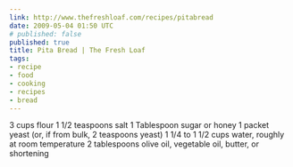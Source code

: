 ```yaml
---
link: http://www.thefreshloaf.com/recipes/pitabread
date: 2009-05-04 01:50 UTC
# published: false
published: true
title: Pita Bread | The Fresh Loaf
tags:
- recipe
- food
- cooking
- recipes
- bread
---
```


3 cups flour
1 1/2 teaspoons salt
1 Tablespoon sugar or honey
1 packet yeast (or, if from bulk, 2 teaspoons yeast)
1 1/4 to 1 1/2 cups water, roughly at room temperature
2 tablespoons olive oil, vegetable oil, butter, or shortening
